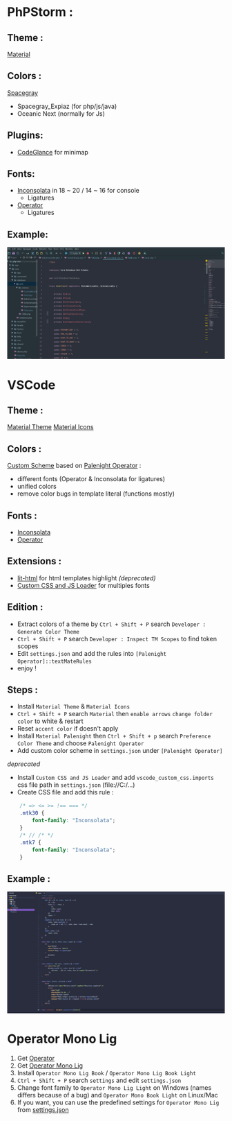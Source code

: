 

# PhPStorm :

## Theme :
[Material](https://github.com/ChrisRM/material-theme-jetbrains)

## Colors :
[Spacegray](https://github.com/abhimanyu003/phpstorm-spacegray)
+ Spacegray_Expiaz (for php/js/java)
+ Oceanic Next (normally for Js)

## Plugins:
+ [CodeGlance](https://plugins.jetbrains.com/plugin/7275-codeglance) for minimap

## Fonts:
+ [Inconsolata](http://www.levien.com/type/myfonts/inconsolata.html) in 18 ~ 20 / 14 ~ 16 for console
    + Ligatures
+ [Operator](https://www.typography.com/fonts/operator/styles/operatormonoscreensmart)
	+ Ligatures

## Example:

![Rendering](./phpstorm/assets/screen.png)

# VSCode

## Theme :
[Material Theme](https://marketplace.visualstudio.com/items?itemName=Equinusocio.vsc-material-theme)
[Material Icons](https://marketplace.visualstudio.com/items?itemName=PKief.material-icon-theme)

## Colors :
[Custom Scheme](./vscode/settings.json) based on [Palenight Operator](https://marketplace.visualstudio.com/items?itemName=whizkydee.material-palenight-theme) :
+ different fonts (Operator & Inconsolata for ligatures)
+ unified colors
+ remove color bugs in template literal (functions mostly)

## Fonts :
+ [Inconsolata](http://www.levien.com/type/myfonts/inconsolata.html)
+ [Operator](https://www.typography.com/fonts/operator/styles/operatormonoscreensmart)

## Extensions :
+ [lit-html](https://marketplace.visualstudio.com/items?itemName=bierner.lit-html) for html templates highlight
_(deprecated)_
+ [Custom CSS and JS Loader](https://marketplace.visualstudio.com/items?itemName=be5invis.vscode-custom-css) for multiples fonts 

## Edition :
+ Extract colors of a theme by `Ctrl + Shift + P` search `Developer : Generate Color Theme`
+ `Ctrl + Shift + P` search `Developer : Inspect TM Scopes` to find token scopes
+ Edit `settings.json` and add the rules into `[Palenight Operator]::textMateRules`
+ enjoy !

## Steps :
+ Install `Material Theme` & `Material Icons`
+ `Ctrl + Shift + P` search `Material` then `enable arrows` `change folder color` to white & restart
+ Reset `accent color` if doesn't apply
+ Install `Material Palenight` then `Ctrl + Shift + p` search `Preference Color Theme` and choose `Palenight Operator`
+ Add custom color scheme in `settings.json` under `[Palenight Operator]`

_deprecated_
+ Install `Custom CSS and JS Loader` and add `vscode_custom_css.imports` css file path in `settings.json` (file://C:/...)
+ Create CSS file and add this rule :
```css
    /* => <= >= !== === */
    .mtk30 {
        font-family: "Inconsolata";
    }
    /* // /* */
    .mtk7 {
        font-family: "Inconsolata";
    }
```

## Example :

![Rendering](./vscode/assets/screen.png)

# Operator Mono Lig

1. Get [Operator](https://www.typography.com/fonts/operator/styles/operatormonoscreensmart)
2. Get [Operator Mono Lig](https://github.com/kiliman/operator-mono-lig)
3. Install `Operator Mono Lig Book` / `Operator Mono Lig Book Light`
4. `Ctrl + Shift + P` search `settings` and edit `settings.json`
5. Change font family to `Operator Mono Lig Light` on Windows (names differs because of a bug) and `Operator Mono Book Light` on Linux/Mac
6. If you want, you can use the predefined settings for `Operator Mono Lig` from [settings.json](./vscode/operator.lig.json)